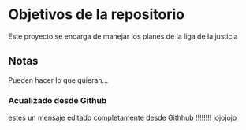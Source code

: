 # Objetivos de la repositorio

Este proyecto se encarga de manejar los planes de la liga de la justicia


## Notas
Pueden hacer lo que quieran...

### Acualizado desde Github
estes un mensaje editado completamente desde Githhub !!!!!!!!
jojojojo
